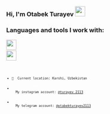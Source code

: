 ### Hi, I'm Otabek Turayev <img src="https://media.giphy.com/media/hvRJCLFzcasrR4ia7z/giphy.gif" width="27px">

### Languages and tools I work with:

<code><img src="[https://media.giphy.com/media/hvRJCLFzcasrR4ia7z/giphy.gif](https://seeklogo.com/images/H/html5-without-wordmark-black-white-logo-104D0855A4-seeklogo.com.png](https://seeklogo.com/images/H/html5-without-wordmark-black-white-logo-104D0855A4-seeklogo.com.png)" width="27px"><code>
<code><img src="https://media.giphy.com/media/hvRJCLFzcasrR4ia7z/giphy.gif](https://seeklogo.com/images/H/html5-without-wordmark-black-white-logo-104D0855A4-seeklogo.com.png(https://img.freepik.com/free-icon/css-3_318-565874.jpg?w=2000))" width="27px"><code>
- 📍&nbsp; Current location: Karshi, Uzbekistan
- <img src="https://upload.wikimedia.org/wikipedia/commons/thumb/5/58/Instagram-Icon.png/1200px-Instagram-Icon.png" width="15px"> &nbsp; My instagram account: [@turayev_2113](https://instagram.com/turayev_2113/)
- <img src="https://w7.pngwing.com/pngs/224/500/png-transparent-telegram-logo-computer-icons-others-miscellaneous-blue-angle.png" width="15px"> &nbsp; My telegram account: [@otabekturayev2113](https://telegram.me/otabekturayev2113/)
